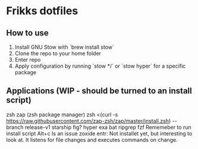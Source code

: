 # Frikks dotfiles
## How to use

1. Install GNU Stow with ´brew install stow´
1. Clone the repo to your home folder
1. Enter repo
1. Apply configuration by running ´stow */´ or ´stow hyper´ for a specific package

## Applications (WIP - should be turned to an install script)
zsh
zap (zsh package manager) zsh <(curl -s https://raw.githubusercontent.com/zap-zsh/zap/master/install.zsh) --branch release-v1 
starship
fig?
hyper
exa
bat
ripgrep
fzf
    Rememeber to run install script
    Alt+c Is an issue
zoxide
entr: Not installet yet, but interesting to look at. It listens for file changes and executes commands on change.
